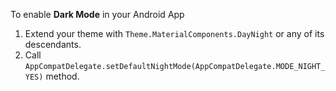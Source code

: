 To enable **Dark Mode** in your Android App
1. Extend your theme with `Theme.MaterialComponents.DayNight` or any of its descendants.
2. Call `AppCompatDelegate.setDefaultNightMode(AppCompatDelegate.MODE_NIGHT_YES)` method.